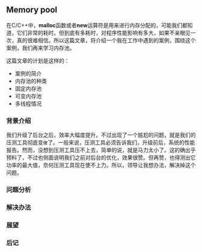 ## Memory pool
在C/C++中，**malloc**函数或者**new**运算符是用来进行内存分配的，可能我们都知道，它们非常的耗时。但到底有多耗时，对程序性能影响有多大，如果不亲眼见一次，真的很难相信。所以这篇文章，将介绍一个我在工作中遇到的案例，围绕这个案例，我们再来学习内存池。

这篇文章的计划是这样的：
  * 案例的简介
  * 内存池的种类
  * 固定内存池
  * 可变内存池
  * 多线程情况

### 背景介绍
我们升级了后台之后，效率大幅度提升。不过出现了一个尴尬的问题，就是我们的压测工具彻底变`傻`了。一般来说，压测工具必须告诉我们，升级前后，系统的性能报告。然而，没想到压测工具压不上去，简单的说，就是马力太小了。这的确出乎预料了，不过也侧面说明我们之前对后台的优化，效果很赞。但再赞，也得测出它功率的最大值，奈何压测工具现在使不上力。所以，领导让我想办法，解决掉这个问题。

### 问题分析

### 解决办法

### 展望

### 后记

